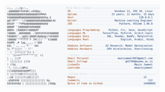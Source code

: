 <picture>
  <source srcset="https://raw.githubusercontent.com/mmazinjameel/mmazinjameel/main/dark_mode.svg?v=1760929686" media="(prefers-color-scheme: dark)">
  <img src="https://raw.githubusercontent.com/mmazinjameel/mmazinjameel/main/light_mode.svg?v=1760929686">
</picture>
